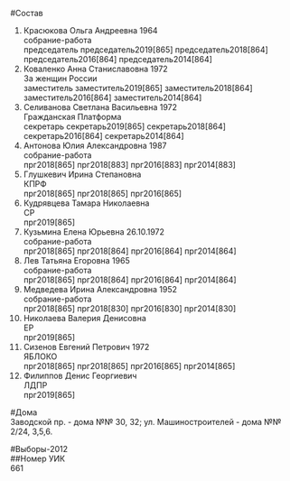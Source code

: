 #Состав  
1. Красюкова Ольга Андреевна 1964  
    собрание-работа  
    председатель председатель2019[865] председатель2018[864] председатель2016[864] председатель2014[864]  
2. Коваленко Анна Станиславовна 1972  
    За женщин России  
    заместитель заместитель2019[865] заместитель2018[864] заместитель2016[864] заместитель2014[864]  
3. Селиванова Светлана Васильевна 1972  
    Гражданская Платформа  
    секретарь секретарь2019[865] секретарь2018[864] секретарь2016[864] секретарь2014[864]  
4. Антонова Юлия Александровна 1987  
    собрание-работа  
    прг2018[865] прг2018[883] прг2016[883] прг2014[883]  
5. Глушкевич Ирина Степановна  
    КПРФ  
    прг2018[865] прг2018[865] прг2016[865]  
6. Кудрявцева Тамара Николаевна  
    СР  
    прг2019[865]  
7. Кузьмина Елена Юрьевна 26.10.1972  
    собрание-работа  
    прг2018[865] прг2018[864] прг2016[864] прг2014[864]  
8. Лев Татьяна Егоровна 1965  
    собрание-работа  
    прг2018[865] прг2018[864] прг2016[864] прг2014[864]  
9. Медведева Ирина Александровна 1952  
    собрание-работа  
    прг2018[865] прг2018[830] прг2016[830] прг2014[830]  
10. Николаева Валерия Денисовна  
    ЕР  
    прг2019[865]  
11. Сизенов Евгений Петрович 1972  
    ЯБЛОКО  
    прг2018[865] прг2018[865] прг2016[865] прг2014[865]  
12. Филиппов Денис Георгиевич  
    ЛДПР  
    прг2019[865]  
  
#Дома  
Заводской пр. - дома №№ 30, 32; ул. Машиностроителей - дома №№ 2/24, 3,5,6.  
  
#Выборы-2012  
##Номер УИК  
661  
